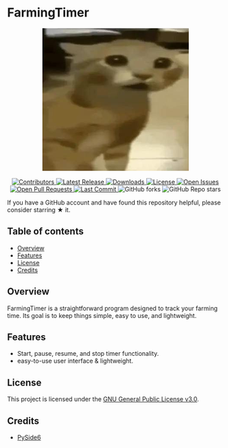 # FarmingTimer

<p align="center">
  <a href="https://github.com/VermeilChan/FarmingTimer">
    <img src="Assets/readme.png" alt="Stupid Car">
  </a>
</p>

<p align="center">
  <a href="https://github.com/VermeilChan/FarmingTimer/graphs/contributors">
    <img alt="Contributors" src="https://img.shields.io/github/contributors/VermeilChan/FarmingTimer" />
  </a>
  <a href="https://github.com/VermeilChan/FarmingTimer/releases">
    <img alt="Latest Release" src="https://img.shields.io/github/release/VermeilChan/FarmingTimer" />
  </a>
  <a href="https://github.com/VermeilChan/FarmingTimer/releases">
    <img alt="Downloads" src="https://img.shields.io/github/downloads/VermeilChan/FarmingTimer/total" />
  </a>
  <a href="https://github.com/VermeilChan/FarmingTimer/LICENSE">
    <img alt="License" src="https://img.shields.io/github/license/VermeilChan/FarmingTimer" />
  </a>
  <a href="https://github.com/VermeilChan/FarmingTimer/issues">
    <img alt="Open Issues" src="https://img.shields.io/github/issues/VermeilChan/FarmingTimer" />
  </a>
  <a href="https://github.com/VermeilChan/FarmingTimer/pulls">
    <img alt="Open Pull Requests" src="https://img.shields.io/github/issues-pr/VermeilChan/FarmingTimer" />
  </a>
  <a href="https://github.com/VermeilChan/FarmingTimer/commits/main">
    <img alt="Last Commit" src="https://img.shields.io/github/last-commit/VermeilChan/FarmingTimer" />
  </a>
    <img alt="GitHub forks" src="https://img.shields.io/github/forks/VermeilChan/FarmingTimer" />
  </a>
    <img alt="GitHub Repo stars" src="https://img.shields.io/github/stars/VermeilChan/FarmingTimer" />
  </a>
</p>

If you have a GitHub account and have found this repository helpful, please consider starring ★ it.

## Table of contents

- [Overview](#overview)
- [Features](#features)
- [License](#license)
- [Credits](#credits)

## Overview

FarmingTimer is a straightforward program designed to track your farming time. Its goal is to keep things simple, easy to use, and lightweight.

## Features

- Start, pause, resume, and stop timer functionality.
- easy-to-use user interface & lightweight.

## License

This project is licensed under the [GNU General Public License v3.0](LICENSE).

## Credits

- [PySide6](https://doc.qt.io/qtforpython-6/#)

